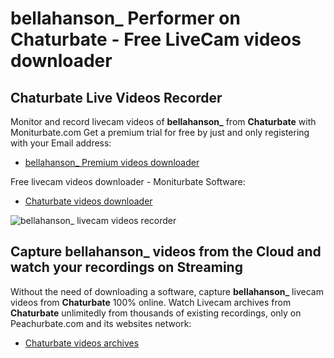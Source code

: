 # bellahanson_ Performer on Chaturbate - Free LiveCam videos downloader

## Chaturbate Live Videos Recorder

Monitor and record livecam videos of **bellahanson_** from **Chaturbate** with Moniturbate.com
Get a premium trial for free by just and only registering with your Email address:
* [bellahanson_ Premium videos downloader](https://moniturbate.com/request-demo-licence-key.html)

Free livecam videos downloader - Moniturbate Software:
* [Chaturbate videos downloader](https://moniturbate.com/moniturbate-download-software.html)

![bellahanson_ livecam videos recorder](https://peachurnet.com/templates/moniturbate-software.png)


## Capture bellahanson_ videos from the Cloud and watch your recordings on Streaming

Without the need of downloading a software, capture **bellahanson_** livecam videos from **Chaturbate** 100% online.
Watch Livecam archives from **Chaturbate** unlimitedly from thousands of existing recordings, only on Peachurbate.com and its websites network:
* [Chaturbate videos archives](https://peachurnet.com/)